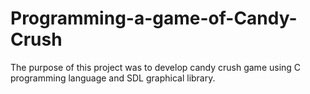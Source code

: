 # Programming-a-game-of-Candy-Crush
The purpose of this project was to develop candy crush game using C programming language and SDL graphical library.
